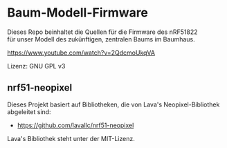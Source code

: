 # Baum-Modell-Firmware

Dieses Repo beinhaltet die Quellen für die Firmware des nRF51822<br/>
für unser Modell des zukünftigen, zentralen Baums im Baumhaus.

https://www.youtube.com/watch?v=2QdcmoUkqVA

Lizenz: GNU GPL v3

## nrf51-neopixel
Dieses Projekt basiert auf Bibliotheken, die von Lava's Neopixel-Bibliothek abgeleitet sind:
* https://github.com/lavallc/nrf51-neopixel

Lava's Bibliothek steht unter der MIT-Lizenz.
